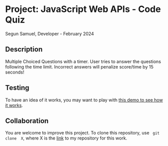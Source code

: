 
# Project: JavaScript Web APIs - Code Quiz

Segun Samuel, Developer - February 2024

## Description

 Multiple Choiced Questions with a timer. User tries to answer the questions following the time limit. Incorrect answers will penalize score/time by 15 seconds!

## Testing

To have an idea of it works, you may want to play with [this demo  to see how it works](https://samueljohnsegun148.github.io/timer-quiz/).


## Collaboration

You are welcome to improve this project. To clone this repository, use ``` git clone  X```, 
where X is the [link](https://github.com/samueljohnsegun148/timer-quiz.git) to my repository for this work.
